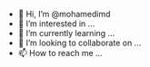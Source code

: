 - 👋 Hi, I’m @mohamedimd
- 👀 I’m interested in ...
- 🌱 I’m currently learning ...
- 💞️ I’m looking to collaborate on ...
- 📫 How to reach me ...

<!---
mohamedimd/mohamedimd is a ✨ special ✨ repository because its `README.md` (this file) appears on your GitHub profile.
You can click the Preview link to take a look at your changes.
--->
